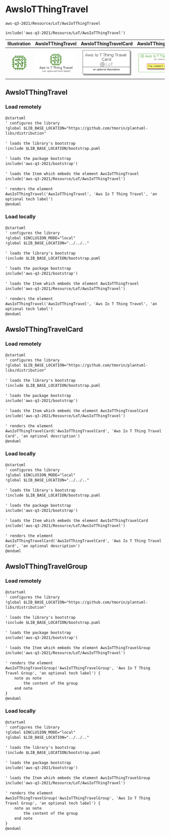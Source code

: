 # AwsIoTThingTravel


```text
aws-q3-2021/Resource/LoT/AwsIoTThingTravel
```

```text
include('aws-q3-2021/Resource/LoT/AwsIoTThingTravel')
```



| Illustration | AwsIoTThingTravel | AwsIoTThingTravelCard | AwsIoTThingTravelGroup |
| :---: | :---: | :---: | :---: |
| ![illustration for Illustration](../../../aws-q3-2021/Resource/LoT/AwsIoTThingTravel.png) | ![illustration for AwsIoTThingTravel](../../../aws-q3-2021/Resource/LoT/AwsIoTThingTravel.Local.png) | ![illustration for AwsIoTThingTravelCard](../../../aws-q3-2021/Resource/LoT/AwsIoTThingTravelCard.Local.png) | ![illustration for AwsIoTThingTravelGroup](../../../aws-q3-2021/Resource/LoT/AwsIoTThingTravelGroup.Local.png) |




## AwsIoTThingTravel

### Load remotely
```plantuml
@startuml
' configures the library
!global $LIB_BASE_LOCATION="https://github.com/tmorin/plantuml-libs/distribution"

' loads the library's bootstrap
!include $LIB_BASE_LOCATION/bootstrap.puml

' loads the package bootstrap
include('aws-q3-2021/bootstrap')

' loads the Item which embeds the element AwsIoTThingTravel
include('aws-q3-2021/Resource/LoT/AwsIoTThingTravel')

' renders the element
AwsIoTThingTravel('AwsIoTThingTravel', 'Aws Io T Thing Travel', 'an optional tech label')
@enduml
```

### Load locally
```plantuml
@startuml
' configures the library
!global $INCLUSION_MODE="local"
!global $LIB_BASE_LOCATION="../../.."

' loads the library's bootstrap
!include $LIB_BASE_LOCATION/bootstrap.puml

' loads the package bootstrap
include('aws-q3-2021/bootstrap')

' loads the Item which embeds the element AwsIoTThingTravel
include('aws-q3-2021/Resource/LoT/AwsIoTThingTravel')

' renders the element
AwsIoTThingTravel('AwsIoTThingTravel', 'Aws Io T Thing Travel', 'an optional tech label')
@enduml
```

## AwsIoTThingTravelCard

### Load remotely
```plantuml
@startuml
' configures the library
!global $LIB_BASE_LOCATION="https://github.com/tmorin/plantuml-libs/distribution"

' loads the library's bootstrap
!include $LIB_BASE_LOCATION/bootstrap.puml

' loads the package bootstrap
include('aws-q3-2021/bootstrap')

' loads the Item which embeds the element AwsIoTThingTravelCard
include('aws-q3-2021/Resource/LoT/AwsIoTThingTravel')

' renders the element
AwsIoTThingTravelCard('AwsIoTThingTravelCard', 'Aws Io T Thing Travel Card', 'an optional description')
@enduml
```

### Load locally
```plantuml
@startuml
' configures the library
!global $INCLUSION_MODE="local"
!global $LIB_BASE_LOCATION="../../.."

' loads the library's bootstrap
!include $LIB_BASE_LOCATION/bootstrap.puml

' loads the package bootstrap
include('aws-q3-2021/bootstrap')

' loads the Item which embeds the element AwsIoTThingTravelCard
include('aws-q3-2021/Resource/LoT/AwsIoTThingTravel')

' renders the element
AwsIoTThingTravelCard('AwsIoTThingTravelCard', 'Aws Io T Thing Travel Card', 'an optional description')
@enduml
```

## AwsIoTThingTravelGroup

### Load remotely
```plantuml
@startuml
' configures the library
!global $LIB_BASE_LOCATION="https://github.com/tmorin/plantuml-libs/distribution"

' loads the library's bootstrap
!include $LIB_BASE_LOCATION/bootstrap.puml

' loads the package bootstrap
include('aws-q3-2021/bootstrap')

' loads the Item which embeds the element AwsIoTThingTravelGroup
include('aws-q3-2021/Resource/LoT/AwsIoTThingTravel')

' renders the element
AwsIoTThingTravelGroup('AwsIoTThingTravelGroup', 'Aws Io T Thing Travel Group', 'an optional tech label') {
    note as note
        the content of the group
    end note
}
@enduml
```

### Load locally
```plantuml
@startuml
' configures the library
!global $INCLUSION_MODE="local"
!global $LIB_BASE_LOCATION="../../.."

' loads the library's bootstrap
!include $LIB_BASE_LOCATION/bootstrap.puml

' loads the package bootstrap
include('aws-q3-2021/bootstrap')

' loads the Item which embeds the element AwsIoTThingTravelGroup
include('aws-q3-2021/Resource/LoT/AwsIoTThingTravel')

' renders the element
AwsIoTThingTravelGroup('AwsIoTThingTravelGroup', 'Aws Io T Thing Travel Group', 'an optional tech label') {
    note as note
        the content of the group
    end note
}
@enduml
```


